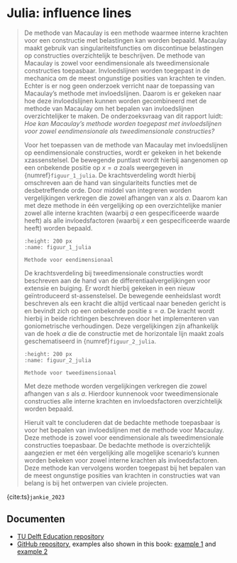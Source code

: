 # Julia: influence lines

> De methode van Macaulay is een methode waarmee interne krachten voor een constructie met belastingen kan worden bepaald. Macaulay maakt gebruik van singulariteitsfuncties om discontinue belastingen op constructies overzichtelijk te beschrijven. De methode van Macaulay is zowel voor eendimensionale als tweedimensionale constructies toepasbaar.
> Invloedslijnen worden toegepast in de mechanica om de meest ongunstige posities van krachten te vinden. Echter is er nog geen onderzoek verricht naar de toepassing van Macaulay’s methode met invloedslijnen. Daarom is er gekeken naar hoe deze invloedslijnen kunnen worden gecombineerd met de methode van Macaulay om het bepalen van invloedslijnen overzichtelijker te maken. De onderzoeksvraag van dit rapport luidt: _Hoe kan Macaulay’s methode worden toegepast met invloedslijnen voor zowel eendimensionale als tweedimensionale constructies?_
> 
> Voor het toepassen van de methode van Macaulay met invloedslijnen op eendimensionale constructies, wordt er gekeken in het bekende xzassenstelsel. De bewegende puntlast wordt hierbij aangenomen op een onbekende positie op $x = a$ zoals weergegeven in {numref}`figuur_1_julia`. De krachtsverdeling wordt hierbij omschreven aan de hand van singulariteits functies met de desbetreffende orde.
> Door middel van integreren worden vergelijkingen verkregen die zowel afhangen van $x$ als $a$. Daarom kan met deze methode in één vergelijking op een overzichtelijke manier zowel alle interne krachten (waarbij $a$ een gespecificeerde waarde heeft) als alle invloedsfactoren (waarbij $x$ een gespecificeerde waarde heeft) worden bepaald.
> 
> ```{figure} ./figures/Figuur_1_Julia.jpg
> :height: 200 px
> :name: figuur_1_julia
>
> Methode voor eendimensionaal
> ```
> 
> De krachtsverdeling bij tweedimensionale constructies wordt beschreven aan de hand van de differentiaalvergelijkingen voor extensie en buiging. Er wordt hierbij gekeken in een nieuw geïntroduceerd st-assenstelsel. De bewegende eenheidslast wordt beschreven als een kracht die altijd verticaal naar beneden gericht is en bevindt zich op een onbekende positie $s = a$. De kracht wordt hierbij in beide richtingen beschreven door het implementeren van goniometrische verhoudingen. Deze vergelijkingen zijn afhankelijk van de hoek $\alpha$ die de constructie met de horizontale lijn maakt zoals geschematiseerd in {numref}`figuur_2_julia`.
>
> ```{figure} ./figures/Figuur_2_julia.png
> :height: 200 px
> :name: figuur_2_julia
>
> Methode voor tweedimensionaal
> ```
>
> Met deze methode worden vergelijkingen verkregen die zowel afhangen van $s$ als $a$. Hierdoor kunnenook voor tweedimensionale constructies alle interne krachten en invloedsfactoren overzichtelijk worden bepaald.
>
> Hieruit valt te concluderen dat de bedachte methode toepasbaar is voor het bepalen van invloedslijnen met de methode voor Macaulay. Deze methode is zowel voor eendimensionale als tweedimensionale constructies toepasbaar. De bedachte methode is overzichtelijk aangezien er met één vergelijking alle mogelijke scenario’s kunnen worden bekeken voor zowel interne krachten als invloedsfactoren. Deze methode kan vervolgens worden toegepast bij het bepalen van de meest ongunstige posities van krachten in constructies wat van belang is bij het ontwerpen van civiele projecten.

{cite:ts}`jankie_2023`

## Documenten
- [TU Delft Education repository](http://resolver.tudelft.nl/uuid:d6869e59-57a0-4dca-9d4d-19050a0e1a89)
- [GitHub repository](https://github.com/JuliaJankie/Macaulay-s-toegepast-met-invloedslijnen), examples also shown in this book: [example 1](./Macaulay-s-toegepast-met-invloedslijnen/Eendimensionale_voorbeelden.ipynb) and [example 2](./Macaulay-s-toegepast-met-invloedslijnen/Tweedimensionale_voorbeelden.ipynb)
